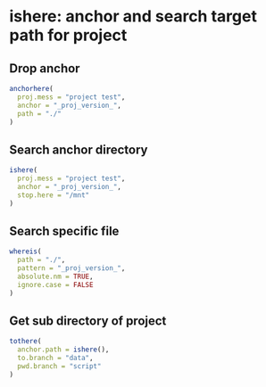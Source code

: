 # ishere: anchor and search target path for project

## Drop anchor
```r
anchorhere(
  proj.mess = "project test",
  anchor = "_proj_version_",
  path = "./"
)
```

## Search anchor directory
```r
ishere(
  proj.mess = "project test",
  anchor = "_proj_version_",
  stop.here = "/mnt"
)
```

## Search specific file
```r
whereis(
  path = "./",
  pattern = "_proj_version_",
  absolute.nm = TRUE,
  ignore.case = FALSE
)
```

## Get sub directory of project
```r
tothere(
  anchor.path = ishere(),
  to.branch = "data",
  pwd.branch = "script"
)
```
